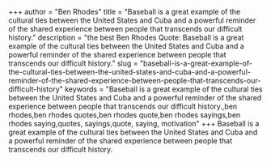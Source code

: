 +++
author = "Ben Rhodes"
title = "Baseball is a great example of the cultural ties between the United States and Cuba and a powerful reminder of the shared experience between people that transcends our difficult history."
description = "the best Ben Rhodes Quote: Baseball is a great example of the cultural ties between the United States and Cuba and a powerful reminder of the shared experience between people that transcends our difficult history."
slug = "baseball-is-a-great-example-of-the-cultural-ties-between-the-united-states-and-cuba-and-a-powerful-reminder-of-the-shared-experience-between-people-that-transcends-our-difficult-history"
keywords = "Baseball is a great example of the cultural ties between the United States and Cuba and a powerful reminder of the shared experience between people that transcends our difficult history.,ben rhodes,ben rhodes quotes,ben rhodes quote,ben rhodes sayings,ben rhodes saying,quotes, sayings,quote, saying, motivation"
+++
Baseball is a great example of the cultural ties between the United States and Cuba and a powerful reminder of the shared experience between people that transcends our difficult history.
